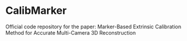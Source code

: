 # CalibMarker
Official code repository for the paper: Marker-Based Extrinsic Calibration Method for Accurate Multi-Camera 3D Reconstruction

